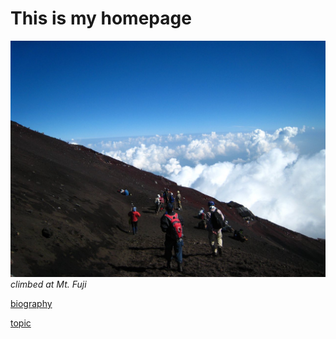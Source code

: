 # This is my homepage


![mountain](7771-cba7-41b8-bda4-4754f8662445-p.jpg)
*climbed at Mt. Fuji*





[biography](bio)

[topic](topic)
